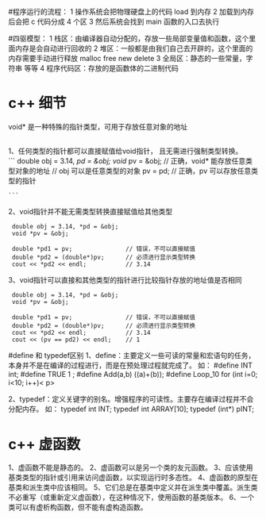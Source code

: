 #程序运行的流程：
1 操作系统会把物理硬盘上的代码 load 到内存
2 加载到内存后会把 c 代码分成 4 个区
3 然后系统会找到 main 函数的入口去执行

#四驱模型：
1 栈区：由编译器自动分配的，存放一些局部变量值和函数，这个里面内存是会自动进行回收的
2 堆区：一般都是由我们自己去开辟的，这个里面的内存需要手动进行释放  malloc  free  new  delete
3 全局区：静态的一些常量，字符串 等等
4 程序代码区：存放的是函数体的二进制代码

# c++ 细节
void* 是一种特殊的指针类型，可用于存放任意对象的地址    
##
  1、任何类型的指针都可以直接赋值给void指针， 且无需进行强制类型转换。  
    ```
    double obj = 3.14, *pd = &obj;
    void* pv = &obj;        // 正确，void* 能存放任意类型对象的地址
                            // obj 可以是任意类型的对象
    pv = pd;                // 正确，pv 可以存放任意类型的指针
    
    ```  
   2、void指针并不能无需类型转换直接赋值给其他类型
   ```
    double obj = 3.14, *pd = &obj;
    void *pv = &obj;
        
    double *pd1 = pv;               // 错误，不可以直接赋值
    double *pd2 = (double*)pv;      // 必须进行显示类型转换
    cout << *pd2 << endl;           // 3.14

   ```
   3、void指针可以直接和其他类型的指针进行比较指针存放的地址值是否相同
   ```
    double obj = 3.14, *pd = &obj;
    void *pv = &obj;
    	
    double *pd1 = pv;               // 错误，不可以直接赋值
    double *pd2 = (double*)pv;      // 必须进行显示类型转换
    cout << *pd2 << endl;           // 3.14
    cout << (pv == pd2) << endl;    // 1
   ``` 
#define 和 typedef区别
1、define：主要定义一些可读的常量和宏语句的任务，本身并不是在编译的过程进行，而是在预处理过程就完成了。
    如： #define   INT int;
        #define   TRUE 1 ;
        #define   Add(a,b) ((a)+(b)); 
        #define   Loop_10 for (int i=0; i<10; i++)< p>
        
2、typedef：定义关键字的别名。增强程序的可读性。主要存在编译过程并不会分配内存。
    如： typedef int INT; 
        typedef int ARRAY[10];
        typedef (int*) pINT;
# c++ 虚函数
1、虚函数不能是静态的。
2、虚函数可以是另一个类的友元函数。
3、应该使用基类类型的指针或引用来访问虚函数，以实现运行时多态性。
4、虚函数的原型在基类和派生类中应该相同。
5、它们总是在基类中定义并在派生类中覆盖。派生类不必重写（或重新定义虚函数），在这种情况下，使用函数的基类版本。
6、一个类可以有虚析构函数，但不能有虚构造函数。    
        
                                 
